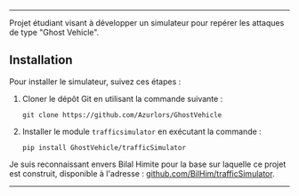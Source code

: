 ---

Projet étudiant visant à développer un simulateur pour repérer les attaques de type "Ghost Vehicle".

## Installation

Pour installer le simulateur, suivez ces étapes :

1. Cloner le dépôt Git en utilisant la commande suivante :
   ```
   git clone https://github.com/Azurlors/GhostVehicle
   ```
2. Installer le module `trafficsimulator` en exécutant la commande :
   ```
   pip install GhostVehicle/trafficSimulator
   ```

Je suis reconnaissant envers Bilal Himite pour la base sur laquelle ce projet est construit, disponible à l'adresse : [github.com/BilHim/trafficSimulator](https://github.com/BilHim/trafficSimulator).

--- 
